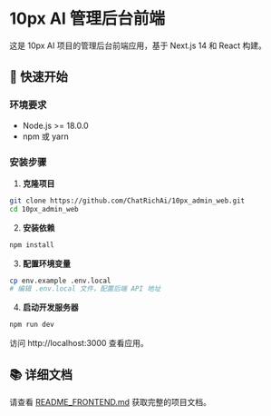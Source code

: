 # 10px AI 管理后台前端

这是 10px AI 项目的管理后台前端应用，基于 Next.js 14 和 React 构建。

## 🚀 快速开始

### 环境要求

- Node.js >= 18.0.0
- npm 或 yarn

### 安装步骤

1. **克隆项目**
```bash
git clone https://github.com/ChatRichAi/10px_admin_web.git
cd 10px_admin_web
```

2. **安装依赖**
```bash
npm install
```

3. **配置环境变量**
```bash
cp env.example .env.local
# 编辑 .env.local 文件，配置后端 API 地址
```

4. **启动开发服务器**
```bash
npm run dev
```

访问 http://localhost:3000 查看应用。

## 📚 详细文档

请查看 [README_FRONTEND.md](./README_FRONTEND.md) 获取完整的项目文档。
